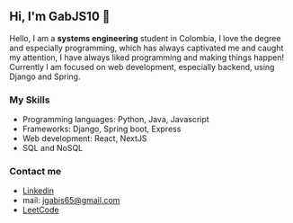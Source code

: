 ## Hi, I'm GabJS10 👋


Hello, I am a **systems engineering** student in Colombia, I love the degree and especially programming, which has always captivated me and caught my attention, 
I have always liked programming and making things happen! Currently I am focused on web development, especially backend, using Django and Spring.

### My Skills

* Programming languages: Python, Java, Javascript
* Frameworks: Django, Spring boot, Express
* Web development: React, NextJS
* SQL and NoSQL

### Contact me
* [Linkedin](https://www.linkedin.com/in/gabriel-ballesteros-3114b916a/)
* mail: jgabis65@gmail.com
* [LeetCode](https://leetcode.com/GabJS10/)

